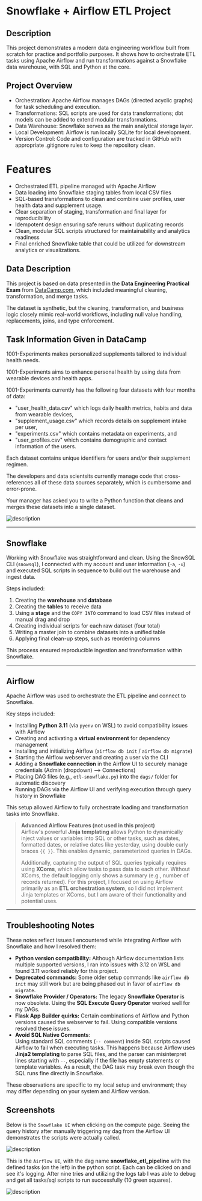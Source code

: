 # Snowflake + Airflow ETL Project

## Description
This project demonstrates a modern data engineering workflow built from scratch for practice and portfolio purposes. It shows how to orchestrate ETL tasks using Apache Airflow and run transformations against a Snowflake data warehouse, with SQL and Python at the core.  

## Project Overview
- Orchestration: Apache Airflow manages DAGs (directed acyclic graphs) for task scheduling and execution.
- Transformations: SQL scripts are used for data transformations; dbt models can be added to extend modular transformations.
- Data Warehouse: Snowflake serves as the main analytical storage layer.
- Local Development: Airflow is run locally SQLite for local development.
- Version Control: Code and configuration are tracked in GitHub with appropriate .gitignore rules to keep the repository clean.

# Features
- Orchestrated ETL pipeline managed with Apache Airflow
- Data loading into Snowflake staging tables from local CSV files
- SQL-based transformations to clean and combine user profiles, user health data and supplement usage.
- Clear separation of staging, transformation and final layer for reproducibility
- Idempotent design ensuring safe reruns without duplicating records
- Clean, modular SQL scripts structured for maintainability and analytics readiness
- Final enriched Snowflake table that could be utilized for downstream analytics or
visualizations.

## Data Description

This project is based on data presented in the **Data Engineering Practical Exam** from [DataCamp.com](https://www.datacamp.com), which included meaningful cleaning, transformation, and merge tasks.

The dataset is synthetic, but the cleaning, transformation, and business logic closely mimic real-world workflows, including null value handling, replacements, joins, and type enforcement.

## Task Information Given in DataCamp

1001-Experiments makes personalized supplements tailored to individual health needs.

1001-Experiments aims to enhance personal health by using data from wearable devices and health apps.

1001-Experiments currently has the following four datasets with four months of data:
 - "user_health_data.csv" which logs daily health metrics, habits and data from wearable devices,
 - "supplement_usage.csv" which records details on supplement intake per user,
 - "experiments.csv" which contains metadata on experiments, and
 - "user_profiles.csv" which contains demographic and contact information of the users.

Each dataset contains unique identifiers for users and/or their supplement regimen.

The developers and data scientsits currently manage code that cross-references all of these data sources separately, which is cumbersome and error-prone.

Your manager has asked you to write a Python function that cleans and merges these datasets into a single dataset.

![description](./images/datacamp_data_structure.png)

<hr>

## Snowflake

Working with Snowflake was straightforward and clean. Using the SnowSQL CLI (`snowsql`), I connected with my account and user information (`-a`, `-u`) and executed SQL scripts in sequence to build out the warehouse and ingest data.  

Steps included:  
1. Creating the **warehouse** and **database**  
2. Creating the **tables** to receive data  
3. Using a **stage** and the `COPY INTO` command to load CSV files instead of manual drag and drop  
4. Creating individual scripts for each raw dataset (four total)  
5. Writing a master join to combine datasets into a unified table  
6. Applying final clean-up steps, such as reordering columns  

This process ensured reproducible ingestion and transformation within Snowflake.  

---

## Airflow

Apache Airflow was used to orchestrate the ETL pipeline and connect to Snowflake.  

Key steps included:  
- Installing **Python 3.11** (via `pyenv` on WSL) to avoid compatibility issues with Airflow  
- Creating and activating a **virtual environment** for dependency management  
- Installing and initializing Airflow (`airflow db init` / `airflow db migrate`)  
- Starting the Airflow webserver and creating a user via the CLI  
- Adding a **Snowflake connection** in the Airflow UI to securely manage credentials (Admin (dropdown) --> Connections)
- Placing DAG files (e.g., `etl-snowflake.py`) into the `dags/` folder for automatic discovery  
- Running DAGs via the Airflow UI and verifying execution through query history in Snowflake  

This setup allowed Airflow to fully orchestrate loading and transformation tasks into Snowflake.

> **Advanced Airflow Features (not used in this project)**  
> Airflow's powerful **Jinja templating** allows Python to dynamically inject values or variables into SQL or other tasks, such as dates, formatted dates, or relative dates like yesterday, using double curly braces `{{ }}`. This enables dynamic, parameterized queries in DAGs.  
> 
> Additionally, capturing the output of SQL queries typically requires using **XComs**, which allow tasks to pass data to each other. Without XComs, the default logging only shows a summary (e.g., number of records returned). For this project, I focused on using Airflow primarily as an **ETL orchestration system**, so I did not implement Jinja templates or XComs, but I am aware of their functionality and potential uses.



---

## Troubleshooting Notes

These notes reflect issues I encountered while integrating Airflow with Snowflake and how I resolved them:

- **Python version compatibility:** Although Airflow documentation lists multiple supported versions, I ran into issues with 3.12 on WSL and found 3.11 worked reliably for this project.  
- **Deprecated commands:** Some older setup commands like `airflow db init` may still work but are being phased out in favor of `airflow db migrate`.  
- **Snowflake Provider / Operators:** The legacy **Snowflake Operator** is now obsolete. Using the **SQL Execute Query Operator** worked well for my DAGs.  
- **Flask App Builder quirks:** Certain combinations of Airflow and Python versions caused the webserver to fail. Using compatible versions resolved these issues. 
- **Avoid SQL Native Comments**:  
  Using standard SQL comments (`-- comment`) inside SQL scripts caused Airflow to fail when executing tasks. This happens because Airflow uses **Jinja2 templating** to parse SQL files, and the parser can misinterpret lines starting with `--`, especially if the file has empty statements or template variables. As a result, the DAG task may break even though the SQL runs fine directly in Snowflake.

These observations are specific to my local setup and environment; they may differ depending on your system and Airflow version.

## Screenshots

Below is the `Snowflake UI` when clicking on the compute page.
Seeing the query history after manually triggering my dag from the Airflow UI demonstrates the scripts were actually called.

![description](./images/snowflake.png)

This is the `Airflow UI`, with the dag name **snowflake_etl_pipeline** with the defined tasks (on the left) in the python script. Each can be clicked on and see it's logging. 
After nine tries and utilizing the logs tab I was able to debug and get all tasks/sql scripts to run successfully (10 green squares).

![description](./images/airflow_ui.png)


